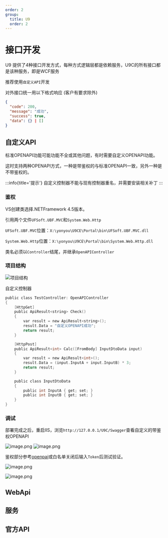 ```yaml
---
order: 2
group:
  title: U9
  order: 2
---
```



# 接口开发

U9 提供了4种接口开发方式，每种方式逻辑层都是依赖服务，U9C的所有接口都是该种服务，即是WCF服务

推荐使用`自定义API`开发

对外接口统一用以下格式响应 (客户有要求除外)
```json
{
  "code": 200,
  "message": "成功",
  "success": true,
  "data": {} | []
}
``` 

## 自定义API

标准OPENAPI功能可能功能不全或其他问题，有时需要自定义OPENAPI功能。

这时支持两种OPENAPI方式，一种是带鉴权的与标准OPENAPI一致，另外一种是不带鉴权的。

:::info{title='提示'}
自定义控制器不能与现有控制器重名，并需要安装相关补丁 
:::

### 鉴权

VS创建类选择.NETFramework 4.5版本。

引用两个文件`UFSoft.UBF.MVC`和`System.Web.Http`

`UFSoft.UBF.MVC`位置：`X:\yonyou\U9CE\Portal\bin\UFSoft.UBF.MVC.dll`

`System.Web.Http`位置：`X:\yonyou\U9CE\Portal\bin\System.Web.Http.dll`

类名必须以`Controller`结尾，并继承`OpenAPIController`

### 项目结构

![项目结构](/img.png)

自定义控制器

```c
public class TestController: OpenAPIController
{
    [HttpGet]
    public ApiResult<string> Check()
    {
        var result = new ApiResult<string>();
        result.Data = "自定义OPENAPI成功";
        return result;
    }

    [HttpPost]
    public ApiResult<int> Calc([FromBody] InputDtoData input)
    {
        var result = new ApiResult<int>();
        result.Data = (input.InputA + input.InputB) * 3;
        return result;
    }

    public class InputDtoData
    {
        public int InputA { get; set; }
        public int InputB { get; set; }
    }
}
```

### 调试

部署完成之后，重启IIS，浏览`http://127.0.0.1/U9C/Swagger`查看自定义的带鉴权OPENAPI

![image.png](/img_2.png)
![image.png](/img_1.png)



鉴权部分参考[openpai](openapi.md)或白名单关闭后输入`Token`后测试验证。

![image.png](/img_3.png)

![image.png](/img_4.png)


## WebApi

## 服务

## 官方API
